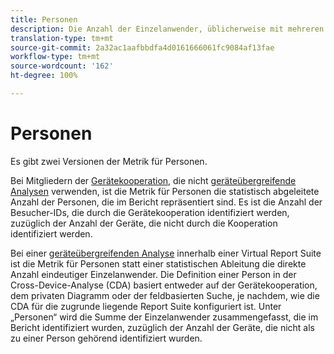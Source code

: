 ```yaml
---
title: Personen
description: Die Anzahl der Einzelanwender, üblicherweise mit mehreren Geräten.
translation-type: tm+mt
source-git-commit: 2a32ac1aafbbdfa4d0161666061fc9084af13fae
workflow-type: tm+mt
source-wordcount: '162'
ht-degree: 100%

---
```



# Personen

Es gibt zwei Versionen der Metrik für Personen.

Bei Mitgliedern der [Gerätekooperation](https://docs.adobe.com/content/help/de-DE/device-co-op/using/data/people.html), die nicht [geräteübergreifende Analysen](../cda/overview.md) verwenden, ist die Metrik für Personen die statistisch abgeleitete Anzahl der Personen, die im Bericht repräsentiert sind. Es ist die Anzahl der Besucher-IDs, die durch die Gerätekooperation identifiziert werden, zuzüglich der Anzahl der Geräte, die nicht durch die Kooperation identifiziert werden.

Bei einer [geräteübergreifenden Analyse](../cda/overview.md) innerhalb einer Virtual Report Suite ist die Metrik für Personen statt einer statistischen Ableitung die direkte Anzahl eindeutiger Einzelanwender. Die Definition einer Person in der Cross-Device-Analyse (CDA) basiert entweder auf der Gerätekooperation, dem privaten Diagramm oder der feldbasierten Suche, je nachdem, wie die CDA für die zugrunde liegende Report Suite konfiguriert ist. Unter „Personen“ wird die Summe der Einzelanwender zusammengefasst, die im Bericht identifiziert wurden, zuzüglich der Anzahl der Geräte, die nicht als zu einer Person gehörend identifiziert wurden.
